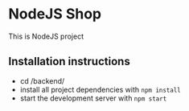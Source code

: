 
# NodeJS Shop

This is NodeJS project 


## Installation instructions
* cd /backend/
* install all project dependencies with `npm install`
* start the development server with `npm start`
